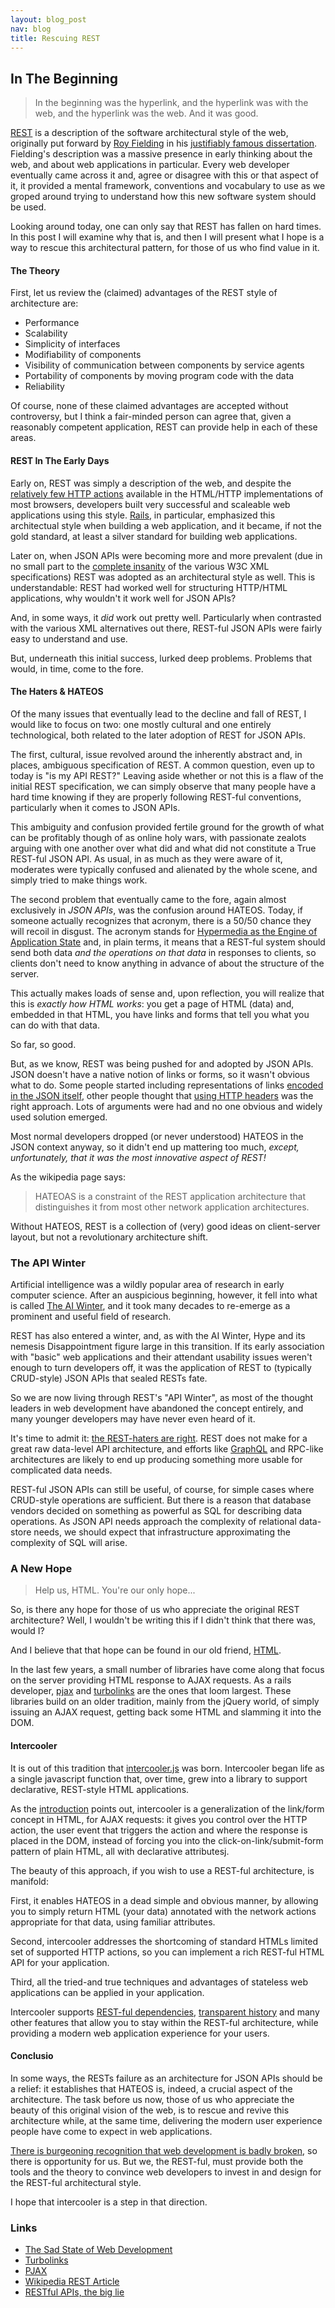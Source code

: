```yaml
---
layout: blog_post
nav: blog
title: Rescuing REST
---
```


## In The Beginning

> In the beginning was the hyperlink, and the hyperlink was with the web, and the hyperlink was the web.  And it was good.

[REST](https://en.wikipedia.org/wiki/Representational_state_transfer) is a description of the software
architectural style of the web, originally put forward by [Roy Fielding](https://en.wikipedia.org/wiki/Roy_Fielding)
in his [justifiably famous dissertation](https://www.ics.uci.edu/~fielding/pubs/dissertation/top.htm).  Fielding's description 
was a massive presence in early thinking about the web, and about web applications in particular.  Every web developer 
eventually came across it and, agree or disagree with this or that aspect of it, it provided 
a mental framework, conventions and vocabulary to use as we groped around trying to understand how this new 
software system should be used.

Looking around today, one can only say that REST has fallen on hard times.  In this post I will examine why that is, and 
then I will present what I hope is a way to rescue this architectural pattern, for those of us who find value in it.

#### The Theory

First, let us review the (claimed) advantages of the REST style of architecture are:

* Performance 
* Scalability 
* Simplicity of interfaces
* Modifiability of components
* Visibility of communication between components by service agents
* Portability of components by moving program code with the data
* Reliability 

Of course, none of these claimed advantages are accepted without controversy, but I think a fair-minded person can 
agree that, given a reasonably competent application, REST can provide help in each of these areas.

#### REST In The Early Days

Early on, REST was simply a description of the web, and despite the [relatively few HTTP actions](https://en.wikipedia.org/wiki/Hypertext_Transfer_Protocol#Request_methods)
available in the HTML/HTTP implementations of most browsers, developers built very successful and scaleable 
web applications using this style.  [Rails](http://rubyonrails.org/), in particular, emphasized this architectual style
 when building a web application, and it became, if not the gold standard, at least a silver standard for building
 web applications.

Later on, when JSON APIs were becoming more and more prevalent (due in no small part to the [complete insanity](https://www.w3.org/TR/2000/NOTE-SOAP-20000508/) 
of the various W3C XML specifications) REST was adopted as an architectural style as well.  This is understandable:
REST had worked well for structuring HTTP/HTML applications, why wouldn't it work well for JSON APIs?

And, in some ways, it *did* work out pretty well.  Particularly when contrasted with the various XML alternatives out there, 
REST-ful JSON APIs were fairly easy to understand and use.

But, underneath this initial success, lurked deep problems.  Problems that would, in time, come to the fore.

#### The Haters &amp; HATEOS  

Of the many issues that eventually lead to the decline and fall of REST, I would like to focus on two: one mostly 
cultural and one entirely technological, both related to the later adoption of REST for JSON APIs.

The first, cultural, issue revolved around the inherently abstract and, in places, ambiguous specification of REST.
A common question, even up to today is "is my API REST?"  Leaving aside whether or not this is a flaw of the
initial REST specification, we can simply observe that many people have a hard time knowing if they are properly
following REST-ful conventions, particularly when it comes to JSON APIs.  

This ambiguity and confusion provided fertile ground for the growth of what can be profitably though of as online 
holy wars, with passionate zealots arguing with one another over what did and what did not constitute a 
True REST-ful JSON API.  As usual, in as much as they were aware of it, moderates were typically confused and alienated by the 
whole scene, and simply tried to make things work.

The second problem that eventually came to the fore, again almost exclusively in *JSON APIs*, was the confusion around HATEOS.  Today,
if someone actually recognizes that acronym, there is a 50/50 chance they will recoil in disgust.  The acronym stands
for [Hypermedia as the Engine of Application State](https://en.wikipedia.org/wiki/HATEOAS) and, in plain terms, it
means that a REST-ful system should send both data *and the operations on that data* in responses to clients, so clients
don't need to know anything in advance of about the structure of the server.

This actually makes loads of sense and, upon reflection, you will realize that this is *exactly how HTML works*: you
get a page of HTML (data) and, embedded in that HTML, you have links and forms that tell you what you can do with
that data.

So far, so good.

But, as we know, REST was being pushed for and adopted by JSON APIs.  JSON doesn't have a native notion of links or
forms, so it wasn't obvious what to do.  Some people started including representations of links 
[encoded in the JSON itself](https://spring.io/understanding/HATEOAS), other people thought that 
[using HTTP headers](https://www.w3.org/wiki/LinkHeader) was the right approach.  Lots of arguments were had and
no one obvious and widely used solution emerged.

Most normal developers dropped (or never understood) HATEOS in the JSON context anyway, so it didn't end up mattering 
too much, *except, unfortunately, that it was the most innovative aspect of REST!*  

As the wikipedia page says:

> HATEOAS is a constraint of the REST application architecture that distinguishes it from most other network application architectures.

Without HATEOS, REST is a collection of (very) good ideas on client-server layout, but not a revolutionary 
architecture shift.

### The API Winter

Artificial intelligence was a wildly popular area of research in early computer science.  After an auspicious
beginning, however, it fell into what is called [The AI Winter](https://en.wikipedia.org/wiki/AI_winter), and it took
many decades to re-emerge as a prominent and useful field of research.  
 
REST has also entered a winter, and, as with the AI Winter, Hype and its nemesis Disappointment figure large in this transition.
If its early association with "basic" web applications and their attendant usability issues weren't enough to
turn developers off, it was the application of REST to (typically CRUD-style) JSON APIs that sealed RESTs fate.  

So we are now living through REST's "API Winter", as most of the thought leaders in web development have abandoned the 
concept entirely, and many younger developers may have never even heard of it.

It's time to admit it: [the REST-haters are right](https://mmikowski.github.io/the_lie/).  REST does not make for
a great raw data-level API architecture, and efforts like [GraphQL](https://facebook.github.io/react/blog/2015/05/01/graphql-introduction.html)
and RPC-like architectures are likely to end up producing something more usable for complicated data needs.  

REST-ful JSON APIs can still be useful, of course, for simple cases where CRUD-style operations are sufficient.  But
there is a reason that database vendors decided on something as powerful as SQL for describing data operations.  As JSON 
API needs approach the complexity of relational data-store needs, we should expect that infrastructure
approximating the complexity of SQL will arise.

### A New Hope

> Help us, HTML.  You're our only hope...

So, is there any hope for those of us who appreciate the original REST architecture?  Well, I wouldn't be writing this
if I didn't think that there was, would I?

And I believe that that hope can be found in our old friend, [HTML](https://en.wikipedia.org/wiki/HTML).

In the last few years, a small number of libraries have come along that focus on the server providing HTML response to AJAX 
requests.  As a rails developer, [pjax](https://github.com/defunkt/jquery-pjax) and [turbolinks](https://github.com/rails/turbolinks)
are the ones that loom largest.  These libraries build on an older tradition, mainly from the jQuery world, of simply issuing
an AJAX request, getting back some HTML and slamming it into the DOM.

#### Intercooler

It is out of this tradition that [intercooler.js](http://intercoolerjs.org/) was born.  Intercooler began life as a single
javascript function that, over time, grew into a library to support declarative, REST-style HTML applications.

As the [introduction](http://intercoolerjs.org/docs.html) points out, intercooler is a generalization of the link/form
concept in HTML, for AJAX requests: it gives you control over the HTTP action, the user event that triggers the action and where the
response is placed in the DOM, instead of forcing you into the click-on-link/submit-form pattern of plain HTML, all with
declarative attributesj.

The beauty of this approach, if you wish to use a REST-ful architecture, is manifold: 

First, it enables HATEOS in a dead simple and obvious manner, by allowing you to simply return HTML (your data) annotated 
with the network actions appropriate for that data, using familiar attributes.

Second, intercooler addresses the shortcoming of standard HTMLs limited set of supported HTTP actions, so you can implement a
rich REST-ful HTML API for your application.

Third, all the tried-and true techniques and advantages of stateless web applications can be applied in your application.

Intercooler supports [REST-ful dependencies](http://intercoolerjs.org/docs.html#dependencies), [transparent history](http://intercoolerjs.org/docs.html#history)
and many other features that allow you to stay within the REST-ful architecture, while providing a modern web 
application experience for your users.

#### Conclusio

In some ways, the RESTs failure as an architecture for JSON APIs should be a relief: it establishes that HATEOS is,
indeed, a crucial aspect of the architecture.  The task before us now, those of us who appreciate the beauty of this 
original vision of the web, is to rescue and revive this architecture while, at the same time, delivering the modern user 
experience people have come to expect in web applications.

[There is burgeoning recognition that web development is badly broken](https://medium.com/@wob/the-sad-state-of-web-development-1603a861d29f#.p54rj9jzq),
so there is opportunity for us.  But we, the REST-ful, must provide both the tools and the theory to convince web developers to invest
in and design for the REST-ful architectural style.

I hope that intercooler is a step in that direction.

### Links

* [The Sad State of Web Development](https://medium.com/@wob/the-sad-state-of-web-development-1603a861d29f#.p54rj9jzq)
* [Turbolinks](https://github.com/rails/turbolinks)
* [PJAX](https://github.com/defunkt/jquery-pjax)
* [Wikipedia REST Article](https://en.wikipedia.org/wiki/Representational_state_transfer)
* [RESTful APIs, the big lie](https://mmikowski.github.io/the_lie/)